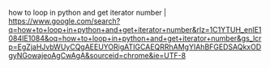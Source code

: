 how to loop in python and get iterator number | https://www.google.com/search?q=how+to+loop+in+python+and+get+iterator+number&rlz=1C1YTUH_enIE1084IE1084&oq=how+to+loop+in+python+and+get+iterator+number&gs_lcrp=EgZjaHJvbWUyCQgAEEUYORigATIGCAEQRRhAMgYIAhBFGEDSAQkxODgyNGowajeoAgCwAgA&sourceid=chrome&ie=UTF-8

